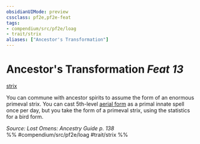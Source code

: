 ```yaml
---
obsidianUIMode: preview
cssclass: pf2e,pf2e-feat
tags:
- compendium/src/pf2e/loag
- trait/strix
aliases: ["Ancestor's Transformation"]
---
```

# Ancestor's Transformation  *Feat 13*  
[strix](../../rules/traits/strix-loag.md)  


You can commune with ancestor spirits to assume the form of an enormous primeval strix. You can cast 5th-level [aerial form](../spells/aerial-form.md) as a primal innate spell once per day, but you take the form of a primeval strix, using the statistics for a bird form.

*Source: Lost Omens: Ancestry Guide p. 138*  
%% #compendium/src/pf2e/loag #trait/strix %%